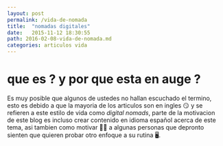 ```yaml
---
layout: post
permalink: /vida-de-nomada
title:  "nomadas digitales"
date:   2015-11-12 18:30:55
path: 2016-02-08-vida-de-nomada.md
categories: articulos vida
---
```

# que es ? y por que esta en auge ?

Es muy posible que algunos de ustedes no hallan escuchado el termino, esto es debido a que la mayoria de los articulos son en ingles 😏  y se refieren 
a este estilo de vida como *digital nomads*, parte de la motivacion de este blog es incluso crear contenido en idioma español acerca de este tema,
asi tambien como motivar 💪🏻 a algunas personas que depronto sienten que quieren probar otro enfoque a su rutina 🖥.


